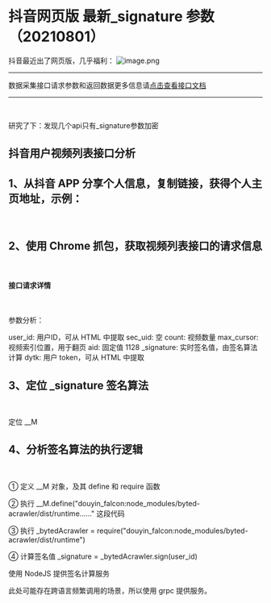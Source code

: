 
# 抖音网页版 最新_signature 参数 （20210801）

抖音最近出了网页版，几乎福利：
![image.png](https://cdn.nlark.com/yuque/0/2021/png/97322/1628383076012-6ca4a5d8-819c-43a6-a79d-e02324faf48b.png#clientId=u7f010c5f-e757-4&from=paste&height=812&id=u45388973&name=image.png&originHeight=1624&originWidth=2498&originalType=binary&ratio=1&size=4558916&status=done&style=none&taskId=udb0160e8-43d7-49fe-934d-3f78cfaf4c2&width=1249)




---



数据采集接口请求参数和返回数据更多信息请[点击查看接口文档](https://docs.qq.com/doc/DU3RKUFVFdVhQbXlR)

---

​

研究了下：发现几个api只有_signature参数加密

## 抖音用户视频列表接口分析

## 1、从抖音 APP 分享个人信息，复制链接，获得个人主页地址，示例：
​


## 2、使用 Chrome 抓包，获取视频列表接口的请求信息
​


#### 接口请求详情
​

参数分析：
​

user_id: 用户ID，可从 HTML 中提取
sec_uid: 空
count: 视频数量
max_cursor: 视频索引位置，用于翻页
aid: 固定值 1128
_signature: 实时签名值，由签名算法计算
dytk: 用户 token，可从 HTML 中提取
​


## 3、定位 _signature 签名算法
​

定位 __M
​


## 4、分析签名算法的执行逻辑
​

① 定义 __M 对象，及其 define 和 require 函数
​

② 执行 __M.define("douyin_falcon:node_modules/byted-acrawler/dist/runtime......" 这段代码
​

③ 执行 _bytedAcrawler = require("douyin_falcon:node_modules/byted-acrawler/dist/runtime")
​

④ 计算签名值 _signature = _bytedAcrawler.sign(user_id)
​

使用 NodeJS 提供签名计算服务
​

此处可能存在跨语言频繁调用的场景，所以使用 grpc 提供服务。
​

​


